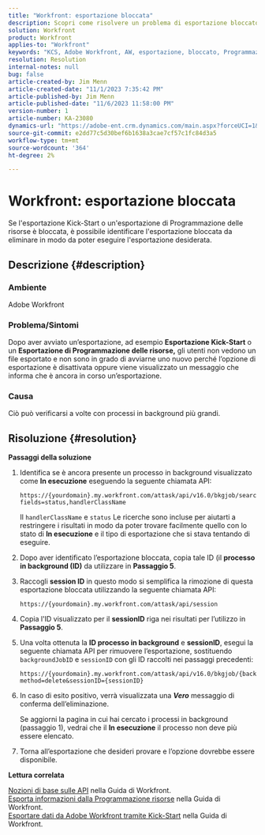 ```yaml
---
title: "Workfront: esportazione bloccata"
description: Scopri come risolvere un problema di esportazione bloccato da Adobe Workfront.
solution: Workfront
product: Workfront
applies-to: "Workfront"
keywords: "KCS, Adobe Workfront, AW, esportazione, bloccato, Programmazione delle risorse, Kick-start, API, Risoluzione dei problemi"
resolution: Resolution
internal-notes: null
bug: false
article-created-by: Jim Menn
article-created-date: "11/1/2023 7:35:42 PM"
article-published-by: Jim Menn
article-published-date: "11/6/2023 11:58:00 PM"
version-number: 1
article-number: KA-23080
dynamics-url: "https://adobe-ent.crm.dynamics.com/main.aspx?forceUCI=1&pagetype=entityrecord&etn=knowledgearticle&id=f76869d7-ed78-ee11-8179-6045bd006268"
source-git-commit: e2dd77c5d30bef6b1638a3cae7cf57c1fc84d3a5
workflow-type: tm+mt
source-wordcount: '364'
ht-degree: 2%

---
```


# Workfront: esportazione bloccata


Se l&#39;esportazione Kick-Start o un&#39;esportazione di Programmazione delle risorse è bloccata, è possibile identificare l&#39;esportazione bloccata da eliminare in modo da poter eseguire l&#39;esportazione desiderata.

## Descrizione {#description}


### Ambiente

Adobe Workfront



### Problema/Sintomi

Dopo aver avviato un’esportazione, ad esempio <b>Esportazione Kick-Start</b> o un <b>Esportazione di Programmazione delle risorse,</b> gli utenti non vedono un file esportato e non sono in grado di avviarne uno nuovo perché l’opzione di esportazione è disattivata oppure viene visualizzato un messaggio che informa che è ancora in corso un’esportazione.



### Causa

Ciò può verificarsi a volte con processi in background più grandi.


## Risoluzione {#resolution}


<b>Passaggi della soluzione</b>



1. Identifica se è ancora presente un processo in background visualizzato come <b>In esecuzione</b> eseguendo la seguente chiamata API:


   ```
   https://{yourdomain}.my.workfront.com/attask/api/v16.0/bkgjob/search?fields=status,handlerClassName
   ```




   Il `handlerClassName` e `status` Le ricerche sono incluse per aiutarti a restringere i risultati in modo da poter trovare facilmente quello con lo stato di <b>In esecuzione</b> e il tipo di esportazione che si stava tentando di eseguire.

1. Dopo aver identificato l’esportazione bloccata, copia tale ID (il <b>processo in background (ID)</b> da utilizzare in <b>Passaggio 5</b>.

1. Raccogli <b>session ID</b> in questo modo si semplifica la rimozione di questa esportazione bloccata utilizzando la seguente chiamata API:


   ```
   https://{yourdomain}.my.workfront.com/attask/api/session
   ```




1. Copia l&#39;ID visualizzato per il <b>sessionID</b> riga nei risultati per l’utilizzo in <b>Passaggio 5</b>.

1. Una volta ottenuta la <b>ID processo in background</b> e <b>sessionID</b>, esegui la seguente chiamata API per rimuovere l’esportazione, sostituendo `backgroundJobID` e `sessionID` con gli ID raccolti nei passaggi precedenti:


   ```
   https://{yourdomain}.my.workfront.com/attask/api/v16.0/bkgjob/{backgroundJobID}?method=delete&sessionID={sessionID}
   ```




1. In caso di esito positivo, verrà visualizzata una <b>*Vero</b>* messaggio di conferma dell’eliminazione.

   Se aggiorni la pagina in cui hai cercato i processi in background (passaggio 1), vedrai che il <b>In esecuzione</b> il processo non deve più essere elencato.

1. Torna all’esportazione che desideri provare e l’opzione dovrebbe essere disponibile.



<b>Lettura correlata</b>

[Nozioni di base sulle API](https://experienceleague.adobe.com/docs/workfront/using/adobe-workfront-api/api-general-information/api-basics.html) nella Guida di Workfront.<br>
[Esporta informazioni dalla Programmazione risorse](https://experienceleague.adobe.com/docs/workfront/using/manage-resources/resource-planning-in-adobe-workfront/export-resource-planner.html) nella Guida di Workfront.<br>
[Esportare dati da Adobe Workfront tramite Kick-Start](https://experienceleague.adobe.com/docs/workfront/using/administration-and-setup/manage-wf/kick-starts/export-data-from-wf-via-kick-starts.html) nella Guida di Workfront.